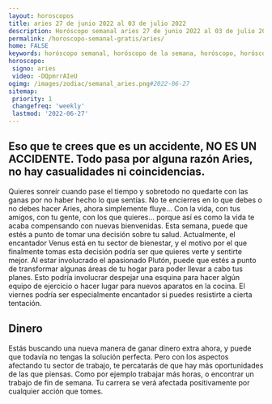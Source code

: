 ```yaml
---
layout: horoscopos
title: aries 27 de junio 2022 al 03 de julio 2022 
description: Horóscopo semanal aries 27 de junio 2022 al 03 de julio 2022. Eso que te crees que es un accidente, NO ES UN ACCIDENTE. Todo pasa por alguna razón Aries, no hay casualidades ni coincidencias.
permalink: /horoscopo-semanal-gratis/aries/
home: FALSE
keywords: horóscopo semanal, horóscopo de la semana, horóscopo, horóscopo gratis,horóscopos, horóscopo esperanza gracia, horoscopos aries la semana, horóscopos gratis, Tarot, Astrologia, Zodíaco, aries, horoscopo gratis, semanal
horoscopo:
 signo: aries
 video: -DQpmrrAIeU
ogimg: /images/zodiac/semanal_aries.png#2022-06-27
sitemap:
 priority: 1
 changefreq: 'weekly'
 lastmod: '2022-06-27'
---
```




## Eso que te crees que es un accidente, NO ES UN ACCIDENTE. Todo pasa por alguna razón Aries, no hay casualidades ni coincidencias.

Quieres sonreír cuando pase el tiempo y sobretodo no quedarte con las ganas por no haber hecho lo que sentías. No te encierres en lo que debes o no debes hacer Aries, ahora simplemente fluye… Con la vida, con tus amigos, con tu gente, con los que quieres… 
porque así es como la vida te acaba compensando con nuevas bienvenidas.
Esta semana, puede que estés a punto de tomar una decisión sobre tu salud. Actualmente, el encantador Venus está en tu sector de bienestar, y el motivo por el que finalmente tomas esta decisión podría ser que quieres verte y sentirte mejor. Al estar involucrado el apasionado Plutón, puede que estés a punto de transformar algunas áreas de tu hogar para poder llevar a cabo tus planes. Esto podría involucrar despejar una esquina para hacer algún equipo de ejercicio o hacer lugar para nuevos aparatos en la cocina. El viernes podría ser especialmente encantador si puedes resistirte a cierta tentación.

## Dinero

Estás buscando una nueva manera de ganar dinero extra ahora, y puede que todavía no tengas la solución perfecta. Pero con los aspectos afectando tu sector de trabajo, te percatarás de que hay más oportunidades de las que piensas. Como por ejemplo trabajar más horas, o encontrar un trabajo de fin de semana. Tu carrera se verá afectada positivamente por cualquier acción que tomes.